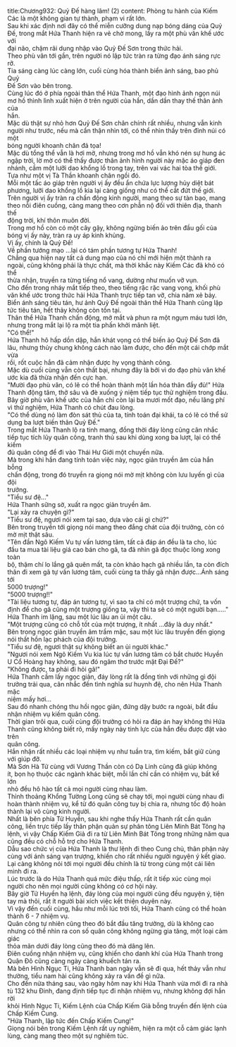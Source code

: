title:Chương932: Quỷ Đế hàng lâm! (2)
content:
Phòng tu hành của Kiếm Các là một không gian tự thành, phạm vi rất lớn.<br>Sau khi xác định nơi đây có thể miễn cưỡng dung nạp bóng dáng của Quỷ<br>Đế, trong mắt Hứa Thanh hiện ra vẻ chờ mong, lấy ra một phù văn khế ước với<br>đại não, chậm rãi dung nhập vào Quỷ Đế Sơn trong thức hải.<br>Theo phù văn tới gần, trên người nó lập tức tràn ra từng đạo ánh sáng rực rỡ.<br>Tia sáng càng lúc càng lớn, cuối cùng hóa thành biển ảnh sáng, bao phủ Quỷ<br>Đế Sơn vào bên trong.<br>Cùng lúc đó ở phía ngoài thân thể Hứa Thanh, một đạo hình ảnh ngọn núi<br>mơ hồ thình lình xuất hiện ở trên người của hắn, dần dần thay thế thân ảnh của<br>hắn.<br>Mặc dù thật sự nhỏ hơn Quỷ Đế Sơn chân chính rất nhiều, nhưng vẫn kinh<br>người như trước, nếu mà cẩn thận nhìn tới, có thể nhìn thấy trên đỉnh núi có một<br>bóng người khoanh chân đả tọa!<br>Mặc dù tổng thể vẫn là hơi mờ, nhưng trong mơ hồ vẫn khó nén sự hung ác<br>ngập trời, lờ mờ có thể thấy được thân ảnh hình người này mặc áo giáp đen<br>nhánh, cầm một lưỡi dao khổng lồ trong tay, trên vai vác hai tòa thế giới.<br>Tựa như một vị Tà Thần khoanh chân ngồi đó.<br>Mỗi một tấc áo giáp trên người vị ấy đều ẩn chứa lực lượng hủy diệt bát<br>phương, lưỡi dao khổng lồ kia lại càng giống như có thể cắt đứt thế giới.<br>Trên người vị ấy tràn ra chấn động kinh người, mang theo sự tàn bạo, mang<br>theo nỗi điên cuồng, càng mang theo cơn phẫn nộ đối với thiên địa, thanh thế<br>động trời, khí thôn muôn đời.<br>Trong mơ hồ còn có một cây gậy, không ngừng biến ảo trên đầu gối của<br>bóng vị ấy này, tràn ra uy áp kinh khủng.<br>Vị ấy, chính là Quỷ Đế!<br>Về phần tướng mạo …lại có tám phần tương tự Hứa Thanh!<br>Chẳng qua hiện nay tất cả dung mạo của nó chỉ mới hiện một thành ra<br>ngoài, cũng không phải là thực chất, mà thời khắc này Kiếm Các đã khó có thể<br>thừa nhận, truyền ra từng tiếng nổ vang, dường như muốn vỡ vụn.<br>Cho đến trong nháy mắt tiếp theo, theo tiếng rặc rặc vang vọng, khối phù<br>văn khế ước trong thức hải Hứa Thanh trực tiếp tan vỡ, chia năm xẻ bảy.<br>Biển ánh sáng tiêu tán, hư ảnh Quỷ Đế ngoài thân thể Hứa Thanh cũng lập<br>tức tiêu tán, hết thảy không còn tồn tại.<br>Thân thể Hứa Thanh chấn động, mở mắt và phun ra một ngụm máu tươi lớn,<br>nhưng trong mắt lại lộ ra một tia phấn khởi mãnh liệt.<br>"Có thể!"<br>Hứa Thanh hô hấp dồn dập, hắn khát vọng có thể biến ảo Quỷ Đế Sơn đã<br>lâu, nhưng thủy chung không cách nào làm được, cho đến một cái chớp mắt vừa<br>rồi, rốt cuộc hắn đã cảm nhận được hy vọng thành công.<br>Mặc dù cuối cùng vẫn còn thất bại, nhưng đây là bởi vì do đạo phù văn khế<br>ước kia đã thừa nhận đến cực hạn.<br>"Mười đạo phù văn, có lẽ có thể hoàn thành một lần hóa thân đầy đủ!" Hứa<br>Thanh động tâm, thở sâu và đè xuống ý niệm tiếp tục thử nghiệm trong đầu.<br>Bây giờ phù văn khế ước của hắn chỉ còn lại ba mươi mốt đạo, nếu lãng phí<br>vì thử nghiệm, Hứa Thanh có chút đau lòng.<br>"Có thể dùng nó làm đòn sát thủ của ta, tính toán đại khái, ta có lẽ có thể sử<br>dụng ba lượt biến thân Quỷ Đế."<br>Trong mắt Hứa Thanh lộ ra tinh mang, đồng thời đáy lòng cũng cân nhắc<br>tiếp tục tích lũy quân công, tranh thủ sau khi dùng xong ba lượt, lại có thể kiếm<br>đủ quân công để đi vào Thái Hư Giới một chuyến nữa.<br>Mà trong khi hắn đang tính toán việc này, ngọc giản truyền âm của hắn bỗng<br>chấn động, trong đó truyền ra giọng nói mờ mịt không còn lưu luyến gì của đội<br>trưởng.<br>"Tiểu sư đệ..."<br>Hứa Thanh sững sờ, xuất ra ngọc giản truyền âm.<br>"Lại xảy ra chuyện gì?"<br>"Tiểu sư đệ, ngươi nói xem tại sao, dựa vào cái gì chứ?"<br>Bên trong truyền tới giọng nói mang theo đắng chát của đội trưởng, còn có<br>mờ mịt thật sâu.<br>"Tên đần Ngô Kiếm Vu tự vấn lương tâm, tất cả đáp án đều là ta cho, lúc<br>đầu ta mua tài liệu giá cao bán cho gã, ta đã nhìn gã đọc thuộc lòng xong toàn<br>bộ, thậm chí lo lắng gã quên mất, ta còn khảo hạch gã nhiều lần, ta còn đích<br>thân đi xem gã tự vấn lương tâm, cuối cùng ta thấy gã nhận được...Ánh sáng tới<br>5000 trượng!"<br>"5000 trượng!!"<br>"Tài liệu tương tự, đáp án tương tự, vì sao ta chỉ có một trượng chứ, ta vốn<br>định để cho gã cũng một trượng giống ta, vậy thì ta sẽ có một người bạn....."<br>Hứa Thanh im lặng, sau một lúc lâu an ủi một câu.<br>"Một trượng cũng có chỗ tốt của một trượng, ít nhất …đây là duy nhất."<br>Bên trong ngọc giản truyền âm trầm mặc, sau một lúc lâu truyền đến giọng<br>nói thất hồn lạc phách của đội trưởng.<br>"Tiểu sư đệ, ngươi thật sự không biết an ủi người khác."<br>"Ngươi nói xem Ngô Kiếm Vu kia lúc tự vấn lương tâm có bắt chước Huyền<br>U Cổ Hoàng hay không, sau đó ngâm thơ trước mặt Đại Đế?"<br>"Không được, ta phải đi hỏi gã!"<br>Hứa Thanh cầm lấy ngọc giản, đáy lòng rất là đồng tình với những gì đội<br>trưởng trải qua, cân nhắc đến tình nghĩa sư huynh đệ, cho nên Hứa Thanh mặc<br>niệm mấy hơi...<br>Sau đó nhanh chóng thu hồi ngọc giản, đứng dậy bước ra ngoài, bắt đầu<br>nhận nhiệm vụ kiếm quân công.<br>Thời gian trôi qua, cuối cùng đội trưởng có hỏi ra đáp án hay không thì Hứa<br>Thanh cũng không biết rõ, mấy ngày này tinh lực của hắn đều được đặt vào trên<br>quân công.<br>Hắn nhận rất nhiều các loại nhiệm vụ như tuần tra, tìm kiếm, bắt giữ cùng<br>với giúp đỡ.<br>Mà Sơn Hà Tử cùng với Vương Thần còn có Dạ Linh cũng đã giúp không<br>ít, bọn họ thuộc các ngành khác biệt, mỗi lần chỉ cần có nhiệm vụ, bất kể lớn<br>nhỏ đều hô hào tất cả mọi người cùng nhau làm.<br>Thỉnh thoảng Khổng Tường Long cũng sẽ chạy tới, mọi người cùng nhau đi<br>hoàn thành nhiệm vụ, kể từ đó quân công tuy bị chia ra, nhưng tốc độ hoàn<br>thành lại vô cùng kinh người.<br>Nhất là bên phía Tử Huyền, sau khi nghe thấy Hứa Thanh rất cần quân<br>công, liền trực tiếp lấy thân phận quản sự phân tông Liên Minh Bát Tông hạ<br>lệnh, vì vậy Chấp Kiếm Giả đi ra từ Liên Minh Bát Tông trong những năm qua<br>cũng đều có chỗ hỗ trợ cho Hứa Thanh.<br>Dẫu sao chức vị của Hứa Thanh là thư lệnh đi theo Cung chủ, thân phận này<br>cùng với ánh sáng vạn trượng, khiến cho rất nhiều người nguyện ý kết giao.<br>Lại càng không nói tới mọi người đều chính là từ trong cùng một cái liên<br>minh đi ra.<br>Lúc trước là do Hứa Thanh quá mức điệu thấp, rất ít tiếp xúc cùng mọi<br>người cho nên mọi người cũng không có cơ hội này.<br>Bây giờ Tử Huyền hạ lệnh, đáy lòng của mọi người cũng đều nguyện ý, tiện<br>tay mà thôi, rất ít người bài xích việc kết thiện duyên này.<br>Vì vậy đến cuối cùng, hầu như mỗi lúc trời tối, Hứa Thanh cũng có thể hoàn<br>thành 6 - 7 nhiệm vụ.<br>Quân công tự nhiên cũng theo đó bắt đầu tăng trưởng, dù là không cao<br>nhưng có thể nhìn ra con số quân công không ngừng gia tăng, một loại cảm giác<br>thỏa mãn dưới đáy lòng cũng theo đó mà dâng lên.<br>Điên cuồng nhận nhiệm vụ, cũng khiến cho danh khí của Hứa Thanh trong<br>Quận Đô cũng càng ngày càng khuếch tán ra.<br>Mà bên Hình Ngục Ti, Hứa Thanh ban ngày vẫn sẽ đi qua, hết thảy vẫn như<br>thường, tiểu nam hài cũng không xảy ra vấn đề gì nữa.<br>Cho đến nửa tháng sau, vào ngày hôm nay khi Hứa Thanh vừa mới đi ra nhà<br>tù 132 khu Đinh, đang định tiếp tục đi nhận nhiệm vụ, nhưng không đợi hắn rời<br>khỏi Hình Ngục Ti, Kiếm Lệnh của Chấp Kiếm Giả bỗng truyền đến lệnh của<br>Chấp Kiếm Cung.<br>"Hứa Thanh, lập tức đến Chấp Kiếm Cung!"<br>Giọng nói bên trong Kiếm Lệnh rất uy nghiêm, hiện ra một cỗ cảm giác lạnh<br>lùng, càng mang theo một sự nghiêm túc.